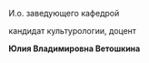 И.о. заведующего кафедрой
   

 кандидат культурологии, доцент
   

**Юлия Владимировна Ветошкина** 
  


  